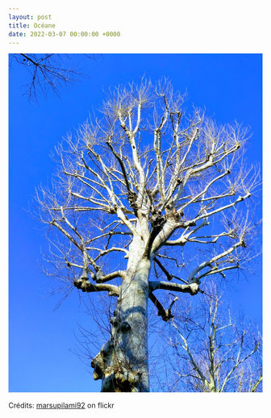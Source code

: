 ```yaml
---
layout: post
title: Océane
date: 2022-03-07 00:00:00 +0000
---
```


![Océane](/images/2022-03-07.jpg)

Crédits: [marsupilami92](https://www.flickr.com/people/marsupilami92/) on flickr
